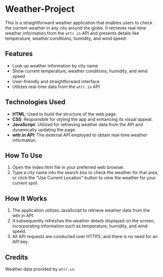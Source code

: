 # Weather-Project
This is a straightforward weather application that enables users to check the current weather in any city around the globe. It retrieves real-time weather information from the `wttr.in` API and presents details like temperature, weather conditions, humidity, and wind speed.

## Features
- Look up weather information by city name
- Show current temperature, weather conditions, humidity, and wind speed
- User-friendly and straightforward interface
- Utilizes real-time data from the `wttr.in` API

## Technologies Used
- **HTML**: Used to build the structure of the web page.
- **CSS**: Responsible for styling the app and enhancing its visual appeal.
- **JavaScript**: Utilized for retrieving weather data from the API and dynamically updating the page.
- **wttr.in API**: The external API employed to obtain real-time weather information.

## How To Use
1. Open the index.html file in your preferred web browser.
2. Type a city name into the search box to check the weather for that area, or click the "Use Current Location" button to view the weather for your current spot.

## How It Works
1. The application utilizes JavaScript to retrieve weather data from the wttr.in API.
2. It subsequently refreshes the weather details displayed on the screen, incorporating information such as temperature, humidity, and wind speed.
3. All API requests are conducted over HTTPS, and there is no need for an API key.

## Credits
Weather data provided by `wttr.in`.
